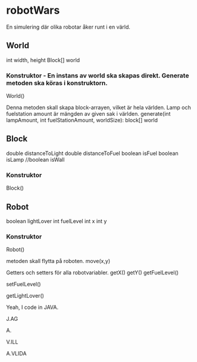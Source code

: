 # robotWars
En simulering där olika robotar åker runt i en värld.

## World
int width, height
Block[] world

### Konstruktor - En instans av world ska skapas direkt. Generate metoden ska köras i konstruktorn.
World()

Denna metoden skall skapa block-arrayen, vilket är hela världen. Lamp och fuelstation amount är mängden av given sak i världen.
generate(int lampAmount, int fuelStationAmount, worldSize): block[] world

## Block
double distanceToLight
double distanceToFuel
boolean isFuel
boolean isLamp
//boolean isWall

### Konstruktor
Block()

## Robot
boolean lightLover
int fuelLevel
int x
int y

### Konstruktor
Robot()

metoden skall flytta på roboten.
move(x,y)

Getters och setters för alla robotvariabler.
getX()
getY()
getFuelLevel()

setFuelLevel()

getLightLover()

Yeah, I code in JAVA.

J.AG

A.

V.ILL

A.VLIDA

